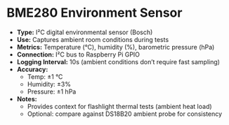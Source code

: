 # BME280 Environment Sensor

- **Type:** I²C digital environmental sensor (Bosch)  
- **Use:** Captures ambient room conditions during tests  
- **Metrics:** Temperature (°C), humidity (%), barometric pressure (hPa)  
- **Connection:** I²C bus to Raspberry Pi GPIO  
- **Logging Interval:** 10s (ambient conditions don’t require fast sampling)  
- **Accuracy:** 
  - Temp: ±1 °C  
  - Humidity: ±3%  
  - Pressure: ±1 hPa  
- **Notes:** 
  - Provides context for flashlight thermal tests (ambient heat load)  
  - Optional: compare against DS18B20 ambient probe for consistency  
